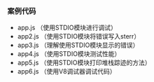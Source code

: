 
### 案例代码

- app.js （使用STDIO模块进行调试）
- app2.js （使用STDIO模块将错误写入sterr）
- app3.js （理解使用STDIO模块显示的错误）
- app4.js （使用STDIO模块测试性能）
- app5.js （使用STDIO模块打印堆栈踪迹的方法）
- app6.js （使用V8调试器调试代码）